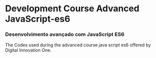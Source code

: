 # Development Course Advanced JavaScript-es6
<h3>Desenvolvimento avançado com JavaScript ES6</h3>

The Codes used during the advanced course java script es6 offered by Digital Innovation One.
